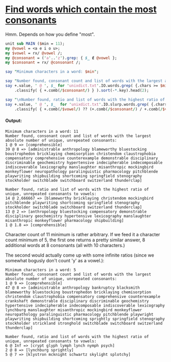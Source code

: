 [1]: https://rosettacode.org/wiki/Find_words_which_contain_the_most_consonants

# [Find words which contain the most consonants][1]

Hmm. Depends on how you define "most".

```perl
unit sub MAIN ($min = 11);
my @vowel = <a e i o u>;
my $vowel = rx/ @vowel /;
my @consonant = ('a'..'z').grep: { $_ ∉ @vowel };
my $consonant = rx/ @consonant /;

say "Minimum characters in a word: $min";

say "Number found, consonant count and list of words with the largest absolute number of unique, unrepeated consonants:";
say +.value, ' @ ', $_ for 'unixdict.txt'.IO.words.grep( {.chars >= $min and so all(.comb.Bag{@consonant}) <= 1} )
    .classify( { +.comb(/$consonant/) } ).sort(-*.key).head(2);

say "\nNumber found, ratio and list of words with the highest ratio of unique, unrepeated consonants to vowels:";
say +.value, ' @ ', $_  for 'unixdict.txt'.IO.slurp.words.grep( {.chars >= $min and so all(.comb.Bag{@consonant}) <= 1} )
    .classify( { +.comb(/$vowel/) ?? (+.comb(/$consonant/) / +.comb(/$vowel/) ) !! Inf } ).sort(-*.key).head(3);
```

#### Output:
```
Minimum characters in a word: 11
Number found, consonant count and list of words with the largest absolute number of unique, unrepeated consonants:
1 @ 9 => [comprehensible]
39 @ 8 => [administrable anthropology blameworthy bluestocking boustrophedon bricklaying chemisorption christendom claustrophobia compensatory comprehensive counterexample demonstrable disciplinary discriminable geochemistry hypertensive indecipherable indecomposable indiscoverable lexicography manslaughter misanthropic mockingbird monkeyflower neuropathology paralinguistic pharmacology pitchblende playwriting shipbuilding shortcoming springfield stenography stockholder switchblade switchboard switzerland thunderclap]

Number found, ratio and list of words with the highest ratio of unique, unrepeated consonants to vowels:
14 @ 2.666667 => [blameworthy bricklaying christendom mockingbird pitchblende playwriting shortcoming springfield stenography stockholder switchblade switchboard switzerland thunderclap]
13 @ 2 => [anthropology bluestocking compensatory demonstrable disciplinary geochemistry hypertensive lexicography manslaughter misanthropic monkeyflower pharmacology shipbuilding]
1 @ 1.8 => [comprehensible]
```


Character count of 11 minimum is rather arbitrary. If we feed it a character count minimum of 5, the first one returns a pretty similar answer, 8 additional words at 8 consonants (all with 10 characters.)



The second would actually come up with some infinite ratios (since we somewhat bogusly don't count 'y' as a vowel.):


```
Minimum characters in a word: 5
Number found, consonant count and list of words with the largest absolute number of unique, unrepeated consonants:
1 @ 9 => [comprehensible]
47 @ 8 => [administrable anthropology bankruptcy blacksmith blameworthy bluestocking boustrophedon bricklaying chemisorption christendom claustrophobia compensatory comprehensive counterexample crankshaft demonstrable disciplinary discriminable geochemistry hypertensive indecipherable indecomposable indiscoverable lexicography lynchburg manslaughter misanthropic mockingbird monkeyflower neuropathology paralinguistic pharmacology pitchblende playwright playwriting shipbuilding shortcoming sprightly springfield stenography stockholder strickland stronghold switchblade switchboard switzerland thunderclap]

Number found, ratio and list of words with the highest ratio of unique, unrepeated consonants to vowels:
6 @ Inf => [crypt glyph lymph lynch nymph psych]
2 @ 8 => [lynchburg sprightly]
5 @ 7 => [klystron mcknight schwartz skylight splotchy]
```
